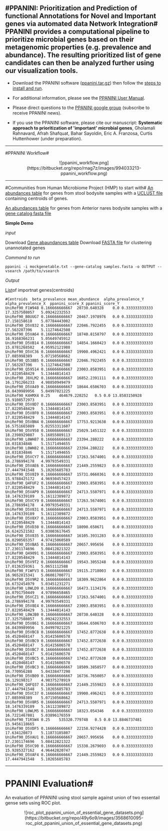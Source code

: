 #PPANINI: Prioritization and Prediction of functional Annotations for Novel and Important genes via automated data Network Integration#
PPANINI provides a computational pipeline to prioritize microbial genes based on their metagenomic properties (e.g. prevalence and abundance). The resulting prioritized list of gene candidates can then be analyzed further using our visualization tools.
----

 * Download the PPANINI software ([ppanini.tar.gz](https://bitbucket.org/biobakery/ppanini/downloads/biobakery-ppanini-0.6.0.tar.gz)) then follow the [steps to install and run](#markdown-header-getting-started-with-ppanini).

 * For additional information, please see the [PPANINI User Manual](https://bitbucket.org/biobakery/ppanini/).

 * Please direct questions to the [PPANINI google group](https://groups.google.com/forum/#!forum/ppanini-users) (subscribe to receive PPANINI news).

 * If you use the PPANINI software, please cite our manuscript: **Systematic approach to prioritization of 'important' microbial genes**, Gholamali Rahnavard, Afrah Shafquat, Bahar Sayoldin, Eric A. Franzosa, Curtis Huttenhower (under preparation).
  	

----
#PPANINI Workflow#
<center>![ppanini_workflow.png](https://bitbucket.org/repo/rnag7z/images/994033213-ppanini_workflow.png)</center>

----
#Communities from Human Microbiome Project (HMP) to start with#
[An abundances table](https://www.dropbox.com/s/drxvgs42iyvk5k0/stool_gene_centroids_table.txt?dl=0) for genes from stool bodysite samples with a [UCLUST file](https://www.dropbox.com/s/b8ufu3ryiyuo3ax/stool_gene_clusters.uc?dl=0) containing centroids of genes. 

[An abundances table](https://www.dropbox.com/s/lnpef7hixuimm62/AN_gene_table.txt?dl=0) for genes from Anterior nares bodysite samples  with a [gene catalog fasta file](https://www.dropbox.com/s/2mohfte3lkplqsy/AN_centroids_for_clustering.fasta?dl=0)

**Simple Demo**

*input*

Download [Gene abaundances table](https://www.dropbox.com/s/utrjt28sxn16glu/genetable.txt?dl=0)
Download [FASTA file](https://www.dropbox.com/s/2bgyid79rf97lg0/samples.fasta?dl=0) for clustering unannotated genes

*Commond to run*
```
ppanini -i mockgenetable.txt --gene-catalog samples.fasta -o OUTPUT --vsearch /path/to/vsearch
```

*Output*

[List](https://www.dropbox.com/s/c1q7zw90uuekx2k/genetable_imp_centroid_prev_abund.txt?dl=0)of importnat genes(centroids)
```
#Centroids	beta_prevalence	mean_abundance	alpha_prevalence_Y	alpha_prevalence_X	ppanini_score_X	ppanini_score_Y
UniRef90_F1W948	0.166666666667	20730.640328	0.0	0.333333333333	17.3257508057	5.09242232553
UniRef90_B0UUG7	0.166666666667	20467.1978976	0.0	0.333333333333	17.158158618	5.07784443002
UniRef90_D5V832	0.166666666667	22046.7922455	0.0	0.333333333333	17.563287396	5.11274642508
UniRef90_D5VA64	0.166666666667	18740.8158797	0.0	0.333333333333	16.9168366231	5.05649745912
UniRef90_D5VB14	0.166666666667	14854.1660423	0.0	0.333333333333	15.8781268582	4.95952121988
UniRef90_D5VC36	0.166666666667	19900.4962421	0.0	0.333333333333	17.085998389	5.07150568662
UniRef90_Q538B5	0.166666666667	22046.7922455	0.0	0.333333333333	17.563287396	5.11274642508
UniRef90_Q59514	0.166666666667	23003.8583951	0.0	0.333333333333	17.8220548429	5.13444814143
UniRef90_J8XLM2	0.166666666667	16852.2391111	0.0	0.333333333333	16.1791266233	4.98850949479
UniRef90_D5VA49	0.166666666667	18644.6506703	0.0	0.333333333333	16.8439989956	5.04997021225
UniRef90_K4HMX4	0.25	464679.220252	0.5	0.0	13.8583150928	15.9108572973
UniRef90_D5V8D7	0.166666666667	23003.8583951	0.0	0.333333333333	17.8220548429	5.13444814143
UniRef90_D5V8F0	0.166666666667	23003.8583951	0.0	0.333333333333	17.8220548429	5.13444814143
UniRef90_D5VBN4	0.166666666667	17753.9213638	0.0	0.333333333333	16.5751665089	5.02553311607
UniRef90_D5V950	0.166666666667	25029.1451322	0.0	0.333333333333	18.2398929887	5.16855889113
UniRef90_L0WH87	0.166666666667	23394.280222	0.0	0.333333333333	18.031834846	5.15171494655
UniRef90_L0WH82	0.166666666667	23394.280222	0.0	0.333333333333	18.031834846	5.15171494655
UniRef90_D5VCY7	0.166666666667	17263.5674001	0.0	0.333333333333	16.2786994178	4.99793549331
UniRef90_D5VAE6	0.166666666667	21449.2559823	0.0	0.333333333333	17.4447941548	5.10265685783
UniRef90_D5V8I9	0.166666666667	15731.0660361	0.0	0.333333333333	15.9788425172	4.96930457423
UniRef90_Q4FUF2	0.166666666667	23003.8583951	0.0	0.333333333333	17.8220548429	5.13444814143
UniRef90_D5VAP9	0.166666666667	24713.5507971	0.0	0.333333333333	18.1476339189	5.16112389872
UniRef90_D5VCY9	0.166666666667	17263.5674001	0.0	0.333333333333	16.2786994178	4.99793549331
UniRef90_D5V831	0.166666666667	24713.5507971	0.0	0.333333333333	18.1476339189	5.16112389872
UniRef90_D5V8X7	0.166666666667	23003.8583951	0.0	0.333333333333	17.8220548429	5.13444814143
UniRef90_D5VD30	0.166666666667	18090.650671	0.0	0.333333333333	16.6242521582	5.03003617645
UniRef90_D5V835	0.166666666667	16105.3931283	0.0	0.333333333333	16.0290565357	4.97415060589
UniRef90_D5VBA5	0.166666666667	20657.995656	0.0	0.333333333333	17.2301174696	5.08412821322
UniRef90_Q49091	0.166666666667	23003.8583951	0.0	0.333333333333	17.8220548429	5.13444814143
UniRef90_D5V9T2	0.166666666667	19543.3055248	0.0	0.333333333333	17.0136359361	5.0651112588
UniRef90_F1WFV3	0.166666666667	19115.2718003	0.0	0.333333333333	16.9652815341	5.06081700771
UniRef90_D5V9R2	0.166666666667	18309.9622864	0.0	0.333333333333	16.6732454979	5.03451231271
UniRef90_L0WLD9	0.166666666667	16473.1134176	0.0	0.333333333333	16.0791750449	4.97896658465
UniRef90_D5VCZ1	0.166666666667	17263.5674001	0.0	0.333333333333	16.2786994178	4.99793549331
UniRef90_D5V8E4	0.166666666667	23003.8583951	0.0	0.333333333333	17.8220548429	5.13444814143
UniRef90_L0WJB0	0.166666666667	20730.640328	0.0	0.333333333333	17.3257508057	5.09242232553
UniRef90_D5V861	0.166666666667	18644.6506703	0.0	0.333333333333	16.8439989956	5.04997021225
UniRef90_D5VBC8	0.166666666667	17452.8772638	0.0	0.333333333333	16.4520468147	5.01415606578
UniRef90_D5VBC9	0.166666666667	17452.8772638	0.0	0.333333333333	16.4520468147	5.01415606578
UniRef90_D5VBC7	0.166666666667	17452.8772638	0.0	0.333333333333	16.4520468147	5.01415606578
UniRef90_D5VBC5	0.166666666667	17452.8772638	0.0	0.333333333333	16.4520468147	5.01415606578
UniRef90_D5VBC3	0.166666666667	18509.3858577	0.0	0.333333333333	16.770956288	5.04338477298
UniRef90_D5VB09	0.166666666667	16736.7650057	0.0	0.333333333333	16.129198317	4.98375278919
UniRef90_Q4FQ37	0.166666666667	21449.2559823	0.0	0.333333333333	17.4447941548	5.10265685783
UniRef90_D5VC37	0.166666666667	19900.4962421	0.0	0.333333333333	17.085998389	5.07150568662
UniRef90_D5V8R5	0.166666666667	24713.5507971	0.0	0.333333333333	18.1476339189	5.16112389872
UniRef90_L0WLM5	0.166666666667	18323.054346	0.0	0.333333333333	16.7221467881	5.03896176559
UniRef90_T1R5W4	0.25	535320.779748	0.5	0.0	13.8846737481	15.9456118665
UniRef90_D5VDF5	0.166666666667	22158.9274428	0.0	0.333333333333	17.634120873	5.11873185807
UniRef90_D5VAU1	0.166666666667	20657.995656	0.0	0.333333333333	17.2301174696	5.08412821322
UniRef90_D5VC90	0.166666666667	15338.2679693	0.0	0.333333333333	15.9285327162	4.96442820747
UniRef90_D5VAF4	0.166666666667	21449.2559823	0.0	0.333333333333	17.4447941548	5.10265685783

```

----
# PPANINI Evaluation#
An evaluation of PPANINI using stool sample against union of two essentail gense sets using ROC plot.

<center>![roc_plot_ppanini_union_of_essential_gene_datasets.png](https://bitbucket.org/repo/49y6o9/images/3568610095-roc_plot_ppanini_union_of_essential_gene_datasets.png)</center>